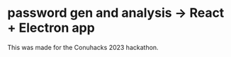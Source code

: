 # password gen and analysis -> React + Electron app

This was made for the Conuhacks 2023 hackathon.
